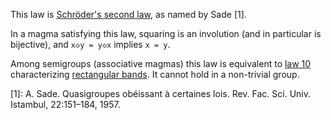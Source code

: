 This law is [Schröder's second law](https://arxiv.org/pdf/2206.12844), as named by Sade [1].

In a magma satisfying this law, squaring is an involution (and in particular is bijective), and `x◇y = y◇x` implies `x = y`.

Among semigroups (associative magmas) this law is equivalent to [law 10](https://teorth.github.io/equational_theories/implications/?10) characterizing [rectangular bands](https://en.wikipedia.org/wiki/Band_(algebra)).  It cannot hold in a non-trivial group.

[1]: A. Sade. Quasigroupes obéissant à certaines lois. Rev. Fac. Sci. Univ. Istambul, 22:151–184, 1957.
